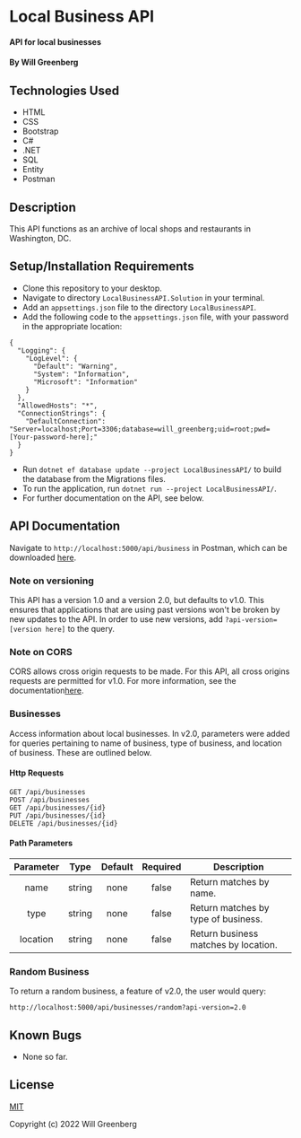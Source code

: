 # Local Business API

#### API for local businesses

#### By Will Greenberg

## Technologies Used

* HTML
* CSS
* Bootstrap
* C#
* .NET
* SQL
* Entity
* Postman

## Description

This API functions as an archive of local shops and restaurants in Washington, DC.

## Setup/Installation Requirements

* Clone this repository to your desktop.
* Navigate to directory `LocalBusinessAPI.Solution` in your terminal.
* Add an `appsettings.json` file to the directory `LocalBusinessAPI`.
* Add the following code to the `appsettings.json` file, with your password in the appropriate location:
```
{
  "Logging": {
    "LogLevel": {
      "Default": "Warning",
      "System": "Information",
      "Microsoft": "Information"
    }
  },
  "AllowedHosts": "*",
  "ConnectionStrings": {
    "DefaultConnection": "Server=localhost;Port=3306;database=will_greenberg;uid=root;pwd=[Your-password-here];"
  }
}
```
* Run `dotnet ef database update --project LocalBusinessAPI/` to build the database from the Migrations files.
* To run the application, run `dotnet run --project LocalBusinessAPI/`.
* For further documentation on the API, see below.

## API Documentation

Navigate to `http://localhost:5000/api/business` in Postman, which can be downloaded [here](https://www.postman.com/downloads/).


### Note on versioning

This API has a version 1.0 and a version 2.0, but defaults to v1.0. This ensures that applications that are using past versions won't be broken by new updates to the API. In order to use new versions, add `?api-version=[version here]` to the query. 

### Note on CORS

CORS allows cross origin requests to be made. For this API, all cross origins requests are permitted for v1.0. For more information, see the documentation[here](https://docs.microsoft.com/en-us/aspnet/core/security/cors?view=aspnetcore-2.2#how-cors).

### Businesses

Access information about local businesses. In v2.0, parameters were added for queries pertaining to name of business, type of business, and location of business. These are outlined below.

#### Http Requests

```
GET /api/businesses
POST /api/businesses
GET /api/businesses/{id}
PUT /api/businesses/{id}
DELETE /api/businesses/{id}
```

#### Path Parameters
| Parameter | Type | Default | Required | Description |
| :---: | :---: | :---: | :---: | --- |
| name | string | none | false | Return matches by name.
| type | string | none | false | Return matches by type of business. |
| location | string | none | false | Return business matches by location. |

### Random Business

To return a random business, a feature of v2.0, the user would query:

```
http://localhost:5000/api/businesses/random?api-version=2.0
```

## Known Bugs

* None so far.

## License

[MIT](https://opensource.org/licenses/MIT)

Copyright (c) 2022 Will Greenberg